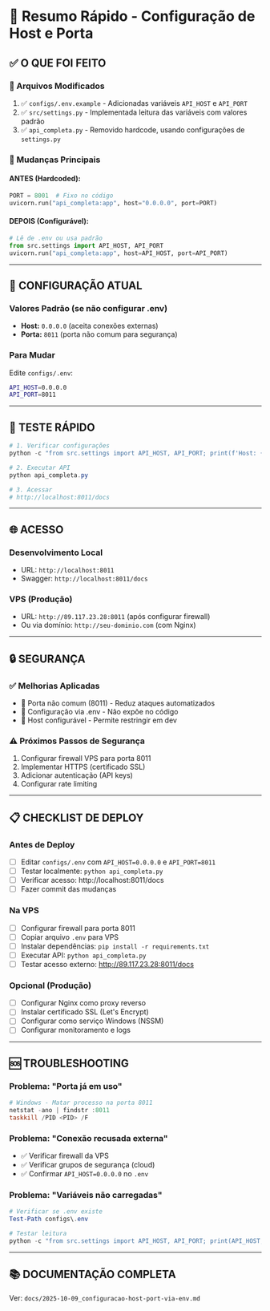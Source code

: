 # 🚀 Resumo Rápido - Configuração de Host e Porta

## ✅ O QUE FOI FEITO

### 📝 Arquivos Modificados
1. ✅ `configs/.env.example` - Adicionadas variáveis `API_HOST` e `API_PORT`
2. ✅ `src/settings.py` - Implementada leitura das variáveis com valores padrão
3. ✅ `api_completa.py` - Removido hardcode, usando configurações de `settings.py`

### 🔧 Mudanças Principais

#### ANTES (Hardcoded):
```python
PORT = 8001  # Fixo no código
uvicorn.run("api_completa:app", host="0.0.0.0", port=PORT)
```

#### DEPOIS (Configurável):
```python
# Lê de .env ou usa padrão
from src.settings import API_HOST, API_PORT
uvicorn.run("api_completa:app", host=API_HOST, port=API_PORT)
```

---

## 🎯 CONFIGURAÇÃO ATUAL

### Valores Padrão (se não configurar .env)
- **Host:** `0.0.0.0` (aceita conexões externas)
- **Porta:** `8011` (porta não comum para segurança)

### Para Mudar
Edite `configs/.env`:
```bash
API_HOST=0.0.0.0
API_PORT=8011
```

---

## 🧪 TESTE RÁPIDO

```powershell
# 1. Verificar configurações
python -c "from src.settings import API_HOST, API_PORT; print(f'Host: {API_HOST}, Porta: {API_PORT}')"

# 2. Executar API
python api_completa.py

# 3. Acessar
# http://localhost:8011/docs
```

---

## 🌐 ACESSO

### Desenvolvimento Local
- URL: `http://localhost:8011`
- Swagger: `http://localhost:8011/docs`

### VPS (Produção)
- URL: `http://89.117.23.28:8011` (após configurar firewall)
- Ou via domínio: `http://seu-dominio.com` (com Nginx)

---

## 🔒 SEGURANÇA

### ✅ Melhorias Aplicadas
- 🔐 Porta não comum (8011) - Reduz ataques automatizados
- 🔐 Configuração via .env - Não expõe no código
- 🔐 Host configurável - Permite restringir em dev

### ⚠️ Próximos Passos de Segurança
1. Configurar firewall VPS para porta 8011
2. Implementar HTTPS (certificado SSL)
3. Adicionar autenticação (API keys)
4. Configurar rate limiting

---

## 📋 CHECKLIST DE DEPLOY

### Antes de Deploy
- [ ] Editar `configs/.env` com `API_HOST=0.0.0.0` e `API_PORT=8011`
- [ ] Testar localmente: `python api_completa.py`
- [ ] Verificar acesso: http://localhost:8011/docs
- [ ] Fazer commit das mudanças

### Na VPS
- [ ] Configurar firewall para porta 8011
- [ ] Copiar arquivo `.env` para VPS
- [ ] Instalar dependências: `pip install -r requirements.txt`
- [ ] Executar API: `python api_completa.py`
- [ ] Testar acesso externo: http://89.117.23.28:8011/docs

### Opcional (Produção)
- [ ] Configurar Nginx como proxy reverso
- [ ] Instalar certificado SSL (Let's Encrypt)
- [ ] Configurar como serviço Windows (NSSM)
- [ ] Configurar monitoramento e logs

---

## 🆘 TROUBLESHOOTING

### Problema: "Porta já em uso"
```powershell
# Windows - Matar processo na porta 8011
netstat -ano | findstr :8011
taskkill /PID <PID> /F
```

### Problema: "Conexão recusada externa"
- ✅ Verificar firewall da VPS
- ✅ Verificar grupos de segurança (cloud)
- ✅ Confirmar `API_HOST=0.0.0.0` no `.env`

### Problema: "Variáveis não carregadas"
```powershell
# Verificar se .env existe
Test-Path configs\.env

# Testar leitura
python -c "from src.settings import API_HOST, API_PORT; print(API_HOST, API_PORT)"
```

---

## 📚 DOCUMENTAÇÃO COMPLETA

Ver: `docs/2025-10-09_configuracao-host-port-via-env.md`

